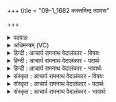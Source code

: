 +++
title = "09-1_1682 कस्तमिन्द्र त्वावस"

+++
<details><summary>पदपाठः</summary>

कः꣢। तम्। इ꣣न्द्र। त्वावसो। त्वा। वसो। आ꣢। म꣡र्त्यः꣢꣯। द꣣धर्षति। श्रद्धा꣢। श्र꣣त्। धा꣢। हि। ते꣣। मघवन्। पा꣡र्ये꣢꣯। दि꣣वि꣢। वा꣣जी꣢। वा꣡ज꣢꣯म्। सि꣣षासति। १६८२।
</details>

<details><summary>अधिमन्त्रम् (VC)</summary>

- इन्द्रः
- वसिष्ठो मैत्रावरुणिः
- बार्हतः प्रगाथः (विषमा बृहती, समा सतोबृहती)
- मध्यमः
</details>

<details><summary>हिन्दी : आचार्य रामनाथ वेदालंकार - विषयः</summary>

प्रथम ऋचा की पूर्वार्चिक में २८० क्रमाङ्क पर पहले व्याख्या हो चुकी है। यहाँ श्रद्धा का महत्त्व प्रतिपादित किया जा रहा है।
</details>

<details><summary>हिन्दी : आचार्य रामनाथ वेदालंकार - पदार्थः</summary>

पदार्थान्वय -  (त्वावसो)तुम स्वयं ही जिस के धन हो,ऐसे(इन्द्र)हे जगदीश! (तम्)आपमें श्रद्धा रखनेवाले आपके भक्त को(कः मर्त्यः)भला कौन मनुष्य(आ दधर्षति)पराजित कर सकता है,अर्थात् कोई नहीं। हे(मघवन्)ऐश्वर्यशालिन्! (ते)आपमें(श्रद्धा)श्रद्धावान् मनुष्य(हि)निश्चय ही(पार्ये दिवि)पार करने योग्य सम्पूर्ण दिन में(वाजी)बल,विज्ञान,अन्न,धन आदि से युक्त होता हुआ(वाजम्)बल,विज्ञान,अन्न,धन आदि(सिषासति)अन्यों को बाँटना चाहता है ॥१॥
</details>

<details><summary>हिन्दी : आचार्य रामनाथ वेदालंकार - भावार्थः</summary>

भावार्थ -  वही वस्तुतः परमात्मा का श्रद्धालु होता है,जो उसकी प्रेरणा से श्रेष्ठ कर्म करे और उसकी कृपा से प्राप्त ऐश्वर्य से दीनों की सहायता करे ॥१॥
</details>

<details><summary>संस्कृत : आचार्य रामनाथ वेदालंकार - विषयः</summary>

तत्र प्रथमा ऋक् पूर्वार्चिके २८० क्रमाङ्के व्याख्यातपूर्वा। अत्र श्रद्धाया महत्त्वं प्रतिपाद्यते।
</details>

<details><summary>संस्कृत : आचार्य रामनाथ वेदालंकार - पदार्थः</summary>

पदार्थान्वय -  (त्वावसो)त्वं स्वयमेव वसु यस्य तव तादृश(इन्द्र)हे जगदीश! (तम्)त्वयि श्रद्धावन्तं जनम्(कः मर्त्यः)को मनुष्यः(आ दधर्षति)आ धर्षितुम् उत्सहते,न कोऽपीत्यर्थः। हे(मघवन्)ऐश्वर्यशालिन्(ते)त्वयि(श्रद्धा)श्रद्धाता(हि)खलु(पार्ये दिवि)पारयितव्ये सम्पूर्णे दिने(वाजी)बलविज्ञानान्नधनादिमान् सन्(वाजम्)बलविज्ञानान्नधनादिकम्(सिषासति)अन्येभ्यो दातुमिच्छति ॥१॥२
</details>

<details><summary>संस्कृत : आचार्य रामनाथ वेदालंकार - भावार्थः</summary>

भावार्थ -  स एव वस्तुतः परमात्मनि श्रद्धावान् यस्तत्प्रेरणया सत्कर्माणि करोति तत्कृपया प्राप्तेनैश्वर्येण च दीनानां साहाय्यमाचरति ॥१॥
</details>